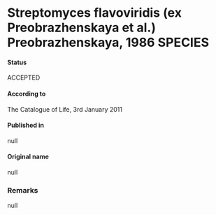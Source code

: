 # Streptomyces flavoviridis (ex Preobrazhenskaya et al.) Preobrazhenskaya, 1986 SPECIES

#### Status
ACCEPTED

#### According to
The Catalogue of Life, 3rd January 2011

#### Published in
null

#### Original name
null

### Remarks
null